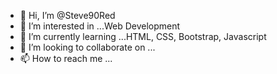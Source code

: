 - 👋 Hi, I’m @Steve90Red
- 👀 I’m interested in ...Web Development
- 🌱 I’m currently learning ...HTML, CSS, Bootstrap, Javascript
- 💞️ I’m looking to collaborate on ...
- 📫 How to reach me ...

<!---
Steve90Red/Steve90Red is a ✨ special ✨ repository because its `README.md` (this file) appears on your GitHub profile.
You can click the Preview link to take a look at your changes.
--->
